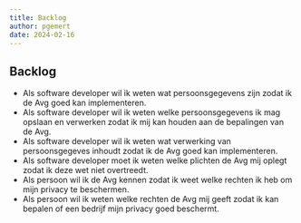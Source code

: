 ```yaml
---
title: Backlog
author: pgemert
date: 2024-02-16
---
```


## Backlog

- Als software developer wil ik weten wat persoonsgegevens zijn zodat ik de Avg goed kan implementeren.
- Als software developer wil ik weten welke persoonsgegevens ik mag opslaan en verwerken zodat ik mij kan houden aan de bepalingen van de Avg.
- Als software developer wil ik weten wat verwerking van persoonsgegeves inhoudt zodat ik de Avg goed kan implementeren.
- Als software developer moet ik weten welke plichten de Avg mij oplegt zodat ik deze wet niet overtreedt.
- Als persoon wil ik de Avg kennen zodat ik weet welke rechten ik heb om mijn privacy te beschermen.
- Als persoon wil ik weten welke rechten de Avg mij geeft zodat ik kan bepalen of een bedrijf mijn privacy goed beschermt.